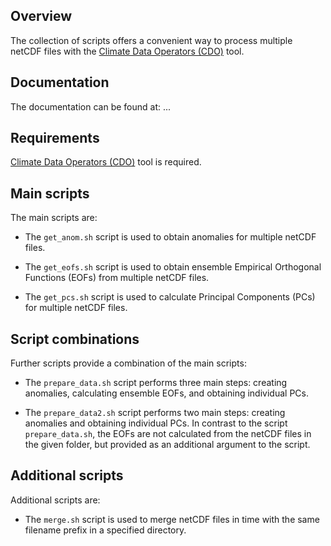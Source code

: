 ## Overview

The collection of scripts offers a convenient way to process multiple netCDF files with the [Climate Data
Operators (CDO)](https://code.mpimet.mpg.de/projects/cdo) tool.

## Documentation

The documentation can be found at: ...

## Requirements

[Climate Data Operators (CDO)](https://code.mpimet.mpg.de/projects/cdo) tool is required.

## Main scripts

The main scripts are:

- The `get_anom.sh` script is used to obtain anomalies for multiple netCDF files.

- The `get_eofs.sh` script is used to obtain ensemble Empirical Orthogonal Functions (EOFs) from multiple netCDF files.

- The `get_pcs.sh` script is used to calculate Principal Components (PCs) for multiple netCDF files.

## Script combinations

Further scripts provide a combination of the main scripts:

- The `prepare_data.sh` script performs three main steps: creating anomalies, calculating ensemble EOFs, and obtaining individual PCs.

- The `prepare_data2.sh` script performs two main steps: creating anomalies and obtaining individual PCs. In contrast to the script `prepare_data.sh`, the EOFs are not calculated from the netCDF files in the given folder, but provided as an additional argument to the script.

## Additional scripts

Additional scripts are:

- The `merge.sh` script is used to merge netCDF files in time with the same filename prefix in a specified directory.
